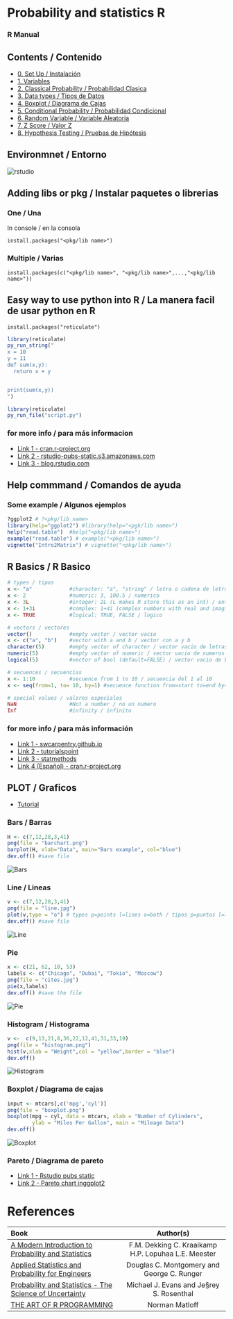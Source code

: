 # Probability and statistics R
### R Manual

## Contents / Contenido
- [0. Set Up / Instalación](https://github.com/TheGlitchCat/probability-and-statistics-R/tree/master/00-set-up)
- [1. Variables](https://github.com/TheGlitchCat/probability-and-statistics-R/tree/master/01-Variables)
- [2. Classical Probability / Probabilidad Clasica](https://github.com/TheGlitchCat/probability-and-statistics-R/tree/master/02-Classical%20Probability)
- [3. Data types / Tipos de Datos](https://github.com/TheGlitchCat/probability-and-statistics-R/tree/master/03-Data%20Types)
- [4. Boxplot / Diagrama de Cajas](https://github.com/TheGlitchCat/probability-and-statistics-R/tree/master/04-Boxplot)
- [5. Conditional Probability / Probabilidad Condicional](https://github.com/TheGlitchCat/probability-and-statistics-R/tree/master/05-Conditional%20Probability)
- [6. Random Variable / Variable Aleatoria](https://github.com/TheGlitchCat/probability-and-statistics-R/tree/master/06-Random%20Variable)
- [7. Z Score / Valor Z](https://github.com/TheGlitchCat/probability-and-statistics-R/tree/master/07-Z%20Score)
- [8. Hypothesis Testing / Pruebas de Hipótesis](https://github.com/TheGlitchCat/probability-and-statistics-R/tree/master/08-Hypothesis%20Testing)

## Environmnet / Entorno
![rstudio](src/Rstudio.PNG)

## Adding libs or pkg / Instalar paquetes o librerias
### One / Una
In console / en la consola
```
install.packages("<pkg/lib name>")
```
### Multiple / Varias
```
install.packages(c("<pkg/lib name>", "<pkg/lib name>",...,"<pkg/lib name>"))
```

## Easy way to use python into R / La manera facil de usar python en R
```
install.packages("reticulate")
```

```R
library(reticulate)
py_run_string("
x = 10
y = 11
def sum(x,y):
  return x + y


print(sum(x,y))
")
```

```R
library(reticulate)
py_run_file("script.py")
```

### for more info / para más informacion
- [Link 1 - cran.r-project.org](https://cran.r-project.org/web/packages/reticulate/vignettes/calling_python.html)
- [Link 2 - rstudio-pubs-static.s3.amazonaws.com](http://rstudio-pubs-static.s3.amazonaws.com/407460_396f867ce3494d479fd700960879e22c.html)
- [Link 3 - blog.rstudio.com](https://blog.rstudio.com/2018/03/26/reticulate-r-interface-to-python/)


## Help commmand / Comandos de ayuda 
### Some example  / Algunos ejemplos

```R
?ggplot2 # ?<pkg/lib name>
library(help="ggplot2") #library(help="<pgk/lib name>")
help("read.table")  #help("<pkg/lib name>") 
example("read.table") # example("<pkg/lib name>")
vignette("Intro2Matrix") # vignette("<pkg/lib name>")
```

## R Basics / R Basico
```R
# types / tipos
x <- "a"            #character: "a", "string" / letra o cadena de letras
x <- 2              #numeric: 3, 100.5 / numerico
x <- 3L             #integer: 2L (L makes R store this as an int) / entero
x <- 1+3i           #complex: 1+4i (complex numbers with real and imaginary parts) / complejo
x <- TRUE           #logical: TRUE, FALSE / logico

# vectors / vectores 
vector()            #empty vector / vector vacio
x <- c("a", "b")    #vector with a and b / vector con a y b
character(5)        #empty vector of character / vector vacio de letras
numeric(5)          #empty vector of numeric / vector vacio de numeros
logical(5)          #vector of bool (default=FALSE) / vector vacio de booleanos (por defecto = FALSE)

# secuences / secuencias
x <- 1:10           #secuence from 1 to 10 / secuencia del 1 al 10
x <- seq(from=1, to= 10, by=1) #secuence function from=start to=end by=step by step / funcion de secuencia from=inicio to=fin by=paso a paso

# special values / valores especiales
NaN                 #Not a number / no un numero
Inf                 #infinity / infinito 
```
### for more info / para más información
- [Link 1 - swcarpentry.github.io](https://swcarpentry.github.io/r-novice-inflammation/13-supp-data-structures/#:~:targetText=Key%20Points,%2C%20data%20frame%2C%20and%20factors.)
- [Link 2 - tutorialspoint](https://www.tutorialspoint.com/r/r_data_types.htm)
- [Link 3 - statmethods](https://www.statmethods.net/input/datatypes.html)
- [Link 4 (Español) - cran.r-project.org](https://cran.r-project.org/doc/contrib/rdebuts_es.pdf)


## PLOT / Graficos
- [Tutorial](https://www.tutorialspoint.com/r/r_bar_charts.htm)

### Bars / Barras
```R
H <- c(7,12,28,3,41)
png(file = "barchart.png") 
barplot(H, xlab="Data", main="Bars example", col="blue")
dev.off() #save file
```
![Bars](src/barchart.png)

### Line / Lineas
```R
v <- c(7,12,28,3,41)
png(file = "line.jpg") 
plot(v,type = "o") # types p=points l=lines o=both / tipos p=puntos l=lineas o=ambos
dev.off() #save file
```
![Line](src/line.jpg)

### Pie 
```R
x <- c(21, 62, 10, 53)
labels <- c("Chicago", "Dubai", "Tokio", "Moscow")
png(file = "cites.jpg")
pie(x,labels)
dev.off() #save the file
```
![Pie](src/cites.jpg)

### Histogram / Histograma
```R
v <-  c(9,13,21,8,36,22,12,41,31,33,19)
png(file = "histogram.png")
hist(v,xlab = "Weight",col = "yellow",border = "blue")
dev.off()
```
![Histogram](src/histogram.png)

### Boxplot / Diagrama de cajas
```R
input <- mtcars[,c('mpg','cyl')]
png(file = "boxplot.png")
boxplot(mpg ~ cyl, data = mtcars, xlab = "Number of Cylinders",
        ylab = "Miles Per Gallon", main = "Mileage Data")
dev.off()
```
![Boxplot](src/boxplot.png)

### Pareto / Diagrama de pareto 
- [Link 1 - Rstudio pubs static](https://rstudio-pubs-static.s3.amazonaws.com/72023_670962b57f444c04999fd1a0a393e113.html)
- [Link 2 - Pareto chart inggplot2](https://nhsrcommunity.com/blog/pareto-chart-in-ggplot2/)


# References 

| Book | Author(s) |
|:-----|:---------:|
| [A Modern Introduction to Probability and Statistics](https://cis.temple.edu/~latecki/Courses/CIS2033-Spring13/Modern_intro_probability_statistics_Dekking05.pdf) | F.M. Dekking C. Kraaikamp H.P. Lopuhaa L.E. Meester |
| [Applied Statistics and Probability for Engineers](http://www.um.edu.ar/math/montgomery.pdf) | Douglas C. Montgomery and George C. Runger |
| [Probability and Statistics - The Science of Uncertainty](http://www.utstat.toronto.edu/mikevans/jeffrosenthal/book.pdf) | Michael J. Evans and Je§rey S. Rosenthal |
| [THE ART OF R PROGRAMMING](http://diytranscriptomics.com/Reading/files/The%20Art%20of%20R%20Programming.pdf)| Norman Matloff |
